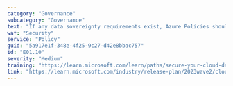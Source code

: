 ```yaml
---
category: "Governance"
subcategory: "Governance"
text: "If any data sovereignty requirements exist, Azure Policies should be deployed to enforce them."
waf: "Security"
service: "Policy"
guid: "5a917e1f-348e-4f25-9c27-d42e8bbac757"
id: "E01.10"
severity: "Medium"
training: "https://learn.microsoft.com/learn/paths/secure-your-cloud-data/"
link: "https://learn.microsoft.com/industry/release-plan/2023wave2/cloud-sovereignty/enable-data-sovereignty-policy-baseline"
---
```

